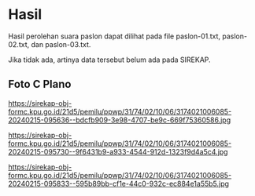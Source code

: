 # Hasil

Hasil perolehan suara paslon dapat dilihat pada file paslon-01.txt, paslon-02.txt, dan paslon-03.txt.

Jika tidak ada, artinya data tersebut belum ada pada SIREKAP.

## Foto C Plano

https://sirekap-obj-formc.kpu.go.id/21d5/pemilu/ppwp/31/74/02/10/06/3174021006085-20240215-095636--bdcfb909-3e98-4707-be9c-669f75360586.jpg

https://sirekap-obj-formc.kpu.go.id/21d5/pemilu/ppwp/31/74/02/10/06/3174021006085-20240215-095730--9f6431b9-a933-4544-912d-1323f9d4a5c4.jpg

https://sirekap-obj-formc.kpu.go.id/21d5/pemilu/ppwp/31/74/02/10/06/3174021006085-20240215-095833--595b89bb-cf1e-44c0-932c-ec884e1a55b5.jpg
